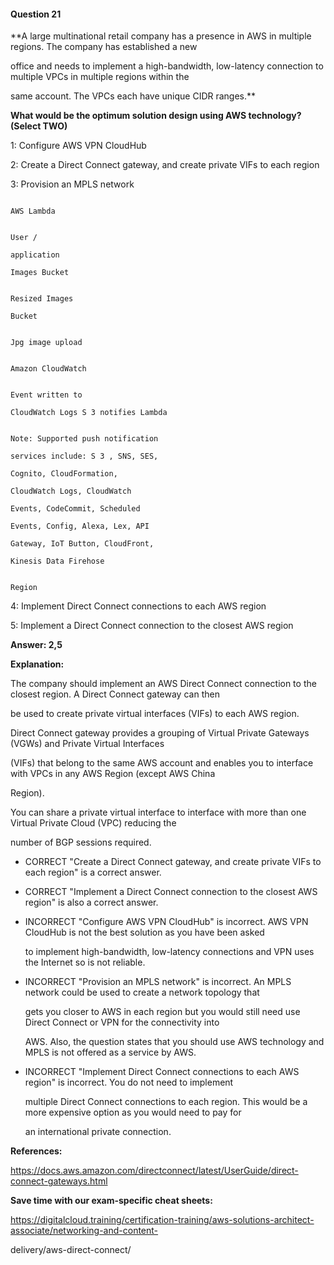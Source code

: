 #### Question  21


**A large multinational retail company has a presence in AWS in multiple regions. The company has established a new

office and needs to implement a high-bandwidth, low-latency connection to multiple VPCs in multiple regions within the

same account. The VPCs each have unique CIDR ranges.**


**What would be the optimum solution design using AWS technology? (Select TWO)**


1: Configure AWS VPN CloudHub


2: Create a Direct Connect gateway, and create private VIFs to each region


3: Provision an MPLS network


```

AWS Lambda

```


```

User /

application

Images Bucket

```


```

Resized Images

Bucket

```


```

Jpg image upload

```


```

Amazon CloudWatch

```


```

Event written to

CloudWatch Logs S 3 notifies Lambda

```


```

Note: Supported push notification

services include: S 3 , SNS, SES,

Cognito, CloudFormation,

CloudWatch Logs, CloudWatch

Events, CodeCommit, Scheduled

Events, Config, Alexa, Lex, API

Gateway, IoT Button, CloudFront,

Kinesis Data Firehose

```


```

Region

```


4: Implement Direct Connect connections to each AWS region


5: Implement a Direct Connect connection to the closest AWS region


**Answer: 2,5**


**Explanation:**


The company should implement an AWS Direct Connect connection to the closest region. A Direct Connect gateway can then

be used to create private virtual interfaces (VIFs) to each AWS region.


Direct Connect gateway provides a grouping of Virtual Private Gateways (VGWs) and Private Virtual Interfaces

(VIFs) that belong to the same AWS account and enables you to interface with VPCs in any AWS Region (except AWS China

Region).


You can share a private virtual interface to interface with more than one Virtual Private Cloud (VPC) reducing the

number of BGP sessions required.


- CORRECT "Create a Direct Connect gateway, and create private VIFs to each region" is a correct answer.


- CORRECT "Implement a Direct Connect connection to the closest AWS region" is also a correct answer.


- INCORRECT "Configure AWS VPN CloudHub" is incorrect. AWS VPN CloudHub is not the best solution as you have been asked

  to implement high-bandwidth, low-latency connections and VPN uses the Internet so is not reliable.


- INCORRECT "Provision an MPLS network" is incorrect. An MPLS network could be used to create a network topology that

  gets you closer to AWS in each region but you would still need use Direct Connect or VPN for the connectivity into

  AWS. Also, the question states that you should use AWS technology and MPLS is not offered as a service by AWS.


- INCORRECT "Implement Direct Connect connections to each AWS region" is incorrect. You do not need to implement

  multiple Direct Connect connections to each region. This would be a more expensive option as you would need to pay for

  an international private connection.


**References:**


https://docs.aws.amazon.com/directconnect/latest/UserGuide/direct-connect-gateways.html


**Save time with our exam-specific cheat sheets:**


https://digitalcloud.training/certification-training/aws-solutions-architect-associate/networking-and-content-

delivery/aws-direct-connect/

